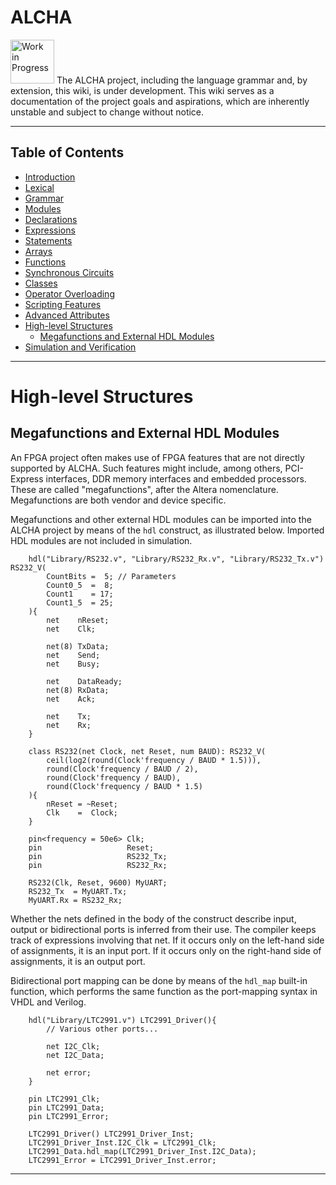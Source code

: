 # ALCHA

<img src="https://openclipart.org/download/3850/dchandlr-dchandlr-work.svg" height="70" alt="Work in Progress"/>
The ALCHA project, including the language grammar and, by extension, this
wiki, is under development.  This wiki serves as a documentation of the
project goals and aspirations, which are inherently unstable and subject to
change without notice.

--------------------------------------------------------------------------------

## Table of Contents

- [Introduction](Introduction.md)
- [Lexical](Lexical.md)
- [Grammar](Grammar.md)
- [Modules](Modules.md)
- [Declarations](Declarations.md)
- [Expressions](Expressions.md)
- [Statements](Statements.md)
- [Arrays](Arrays.md)
- [Functions](Functions.md)
- [Synchronous Circuits](SynchronousCircuits.md)
- [Classes](Classes.md)
- [Operator Overloading](OperatorOverloading.md)
- [Scripting Features](Scripting.md)
- [Advanced Attributes](AdvancedAttributes.md)
- [High-level Structures](HighLevelStructures.md#high-level-structures)
  - [Megafunctions and External HDL Modules](#megafunctions-and-external-hdl-modules)
- [Simulation and Verification](Simulation.md)

--------------------------------------------------------------------------------

# High-level Structures

## Megafunctions and External HDL Modules

An FPGA project often makes use of FPGA features that are not directly
supported by ALCHA.  Such features might include, among others, PCI-Express
interfaces, DDR memory interfaces and embedded processors.  These are called
"megafunctions", after the Altera nomenclature.  Megafunctions are both vendor
and device specific.

Megafunctions and other external HDL modules can be imported into the ALCHA
project by means of the `hdl` construct, as illustrated below.  Imported HDL
modules are not included in simulation.

```alcha
    hdl("Library/RS232.v", "Library/RS232_Rx.v", "Library/RS232_Tx.v") RS232_V(
        CountBits =  5; // Parameters
        Count0_5  =  8;
        Count1    = 17;
        Count1_5  = 25;
    ){
        net    nReset;
        net    Clk;

        net(8) TxData;
        net    Send;
        net    Busy;

        net    DataReady;
        net(8) RxData;
        net    Ack;

        net    Tx;
        net    Rx;
    }

    class RS232(net Clock, net Reset, num BAUD): RS232_V(
        ceil(log2(round(Clock'frequency / BAUD * 1.5))),
        round(Clock'frequency / BAUD / 2),
        round(Clock'frequency / BAUD),
        round(Clock'frequency / BAUD * 1.5)
    ){
        nReset = ~Reset;
        Clk    =  Clock;
    }

    pin<frequency = 50e6> Clk;
    pin                   Reset;
    pin                   RS232_Tx;
    pin                   RS232_Rx;

    RS232(Clk, Reset, 9600) MyUART;
    RS232_Tx  = MyUART.Tx;
    MyUART.Rx = RS232_Rx;
```

Whether the nets defined in the body of the construct describe input, output
or bidirectional ports is inferred from their use.  The compiler keeps track
of expressions involving that net.  If it occurs only on the left-hand side of
assignments, it is an input port.  If it occurs only on the right-hand side of
assignments, it is an output port.

Bidirectional port mapping can be done by means of the `hdl_map` built-in
function, which performs the same function as the port-mapping syntax in
VHDL and Verilog.

```alcha
    hdl("Library/LTC2991.v") LTC2991_Driver(){
        // Various other ports...

        net I2C_Clk;
        net I2C_Data;

        net error;
    }

    pin LTC2991_Clk;
    pin LTC2991_Data;
    pin LTC2991_Error;

    LTC2991_Driver() LTC2991_Driver_Inst;
    LTC2991_Driver_Inst.I2C_Clk = LTC2991_Clk;
    LTC2991_Data.hdl_map(LTC2991_Driver_Inst.I2C_Data);
    LTC2991_Error = LTC2991_Driver_Inst.error;
```

--------------------------------------------------------------------------------

